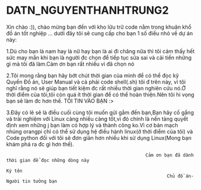 # DATN_NGUYENTHANHTRUNG2
Xin chào :)), chào mừng bạn đến với kho lữu trữ code nằm trong khuân khổ đồ án tốt nghiệp ... dưới đây tôi sẽ cung cấp cho bạn 1 số điều nhỏ về dự án này:
  
  
  1.Dù cho bạn là nam hay là nữ hay bạn là ai đi chăng nữa thì tôi cảm thấy hết sức may mắn khi bạn là người đc chọn để tiếp tục sửa sai và cải tiến những gì mà tôi đã làm.Cảm ơn bạn rất nhiều vì đã chọn nó

  2.Tôi mong rằng bạn hãy bớt chút thời gian của mình để có thể đọc kỹ Quyển Đồ án, User Manual và cả phải code shell(.sh) tôi đ trên này, vì tôi nghĩ rằng nó sẽ giúp bạn tiết kiệm đc rất nhiều thời gian nghiên cứu nó.Ở thời điểm của tôi,tôi còn quá ít thời gian để có thể hoàn thiện.Nên tôi hi vọng bạn sẽ làm đc hơn thế. TÔI TIN VÀO BẠN :>

  3.Đây có lẽ sẽ là điều cuối cùng tôi muốn gửi gắm đến bạn,Bạn hãy cố gắng và trải nghiệm với Linux càng nhiều càng tốt,vì đó chính là nền tảng quyết định xem những j bạn làm có hợp lý và thành công ko.Vì cơ bản mạch nhúng orangpi chỉ có thể sử dụng hệ điều hành linux(ở thời điểm của tôi) và Code python đối với tôi sẽ đơn giản hơn nhiều khi sử dụng Linux(Mong bạn khám phá ra đc gì hơn thế).




                                                        Cảm ơn bạn đã dành thời gian để đọc những dòng này
                                                                         Ký tên
                                                                Chủ đồ án-Người tin tưởng bạn
